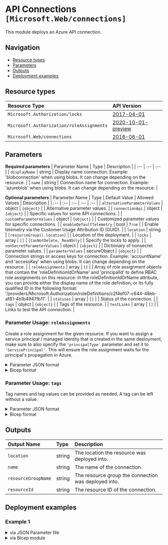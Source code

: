 # API Connections `[Microsoft.Web/connections]`

This module deploys an Azure API connection.

## Navigation

- [Resource types](#Resource-types)
- [Parameters](#Parameters)
- [Outputs](#Outputs)
- [Deployment examples](#Deployment-examples)

## Resource types

| Resource Type | API Version |
| :-- | :-- |
| `Microsoft.Authorization/locks` | [2017-04-01](https://docs.microsoft.com/en-us/azure/templates/Microsoft.Authorization/2017-04-01/locks) |
| `Microsoft.Authorization/roleAssignments` | [2020-10-01-preview](https://docs.microsoft.com/en-us/azure/templates/Microsoft.Authorization/2020-10-01-preview/roleAssignments) |
| `Microsoft.Web/connections` | [2016-06-01](https://docs.microsoft.com/en-us/azure/templates/Microsoft.Web/2016-06-01/connections) |

## Parameters

**Required parameters**
| Parameter Name | Type | Description |
| :-- | :-- | :-- |
| `displayName` | string | Display name connection. Example: 'blobconnection' when using blobs. It can change depending on the resource. |
| `name` | string | Connection name for connection. Example: 'azureblob' when using blobs.  It can change depending on the resource. |

**Optional parameters**
| Parameter Name | Type | Default Value | Allowed Values | Description |
| :-- | :-- | :-- | :-- | :-- |
| `alternativeParameterValues` | object | `{object}` |  | Alternative parameter values. |
| `connectionApi` | object | `{object}` |  | Specific values for some API connections. |
| `customParameterValues` | object | `{object}` |  | Customized parameter values for specific connections. |
| `enableDefaultTelemetry` | bool | `True` |  | Enable telemetry via the Customer Usage Attribution ID (GUID). |
| `location` | string | `[resourceGroup().location]` |  | Location of the deployment. |
| `locks` | array | `[]` | `[CanNotDelete, ReadOnly]` | Specify the locks to apply. |
| `nonSecretParameterValues` | object | `{object}` |  | Dictionary of nonsecret parameter values. |
| `parameterValues` | secureObject | `{object}` |  | Connection strings or access keys for connection. Example: 'accountName' and 'accessKey' when using blobs.  It can change depending on the resource. |
| `roleAssignments` | array | `[]` |  | Array of role assignment objects that contain the 'roleDefinitionIdOrName' and 'principalId' to define RBAC role assignments on this resource. In the roleDefinitionIdOrName attribute, you can provide either the display name of the role definition, or its fully qualified ID in the following format: '/providers/Microsoft.Authorization/roleDefinitions/c2f4ef07-c644-48eb-af81-4b1b4947fb11'. |
| `statuses` | array | `[]` |  | Status of the connection. |
| `tags` | object | `{object}` |  | Tags of the resource. |
| `testLinks` | array | `[]` |  | Links to test the API connection. |


### Parameter Usage: `roleAssignments`

Create a role assignment for the given resource. If you want to assign a service principal / managed identity that is created in the same deployment, make sure to also specify the `'principalType'` parameter and set it to `'ServicePrincipal'`. This will ensure the role assignment waits for the principal's propagation in Azure.

<details>

<summary>Parameter JSON format</summary>

```json
"roleAssignments": {
    "value": [
        {
            "roleDefinitionIdOrName": "Reader",
            "description": "Reader Role Assignment",
            "principalIds": [
                "12345678-1234-1234-1234-123456789012", // object 1
                "78945612-1234-1234-1234-123456789012" // object 2
            ]
        },
        {
            "roleDefinitionIdOrName": "/providers/Microsoft.Authorization/roleDefinitions/c2f4ef07-c644-48eb-af81-4b1b4947fb11",
            "principalIds": [
                "12345678-1234-1234-1234-123456789012" // object 1
            ],
            "principalType": "ServicePrincipal"
        }
    ]
}
```

</details>

<details>

<summary>Bicep format</summary>

```bicep
roleAssignments: [
    {
        roleDefinitionIdOrName: 'Reader'
        description: 'Reader Role Assignment'
        principalIds: [
            '12345678-1234-1234-1234-123456789012' // object 1
            '78945612-1234-1234-1234-123456789012' // object 2
        ]
    }
    {
        roleDefinitionIdOrName: '/providers/Microsoft.Authorization/roleDefinitions/c2f4ef07-c644-48eb-af81-4b1b4947fb11'
        principalIds: [
            '12345678-1234-1234-1234-123456789012' // object 1
        ]
        principalType: 'ServicePrincipal'
    }
]
```

</details>
<p>

### Parameter Usage: `tags`

Tag names and tag values can be provided as needed. A tag can be left without a value.

<details>

<summary>Parameter JSON format</summary>

```json
"tags": {
    "value": {
        "Environment": "Non-Prod",
        "Contact": "test.user@testcompany.com",
        "PurchaseOrder": "1234",
        "CostCenter": "7890",
        "ServiceName": "DeploymentValidation",
        "Role": "DeploymentValidation"
    }
}
```

</details>

<details>

<summary>Bicep format</summary>

```bicep
tags: {
    Environment: 'Non-Prod'
    Contact: 'test.user@testcompany.com'
    PurchaseOrder: '1234'
    CostCenter: '7890'
    ServiceName: 'DeploymentValidation'
    Role: 'DeploymentValidation'
}
```

</details>
<p>

## Outputs

| Output Name | Type | Description |
| :-- | :-- | :-- |
| `location` | string | The location the resource was deployed into. |
| `name` | string | The name of the connection. |
| `resourceGroupName` | string | The resource group the connection was deployed into. |
| `resourceId` | string | The resource ID of the connection. |

## Deployment examples

<h3>Example 1</h3>

<details>

<summary>via JSON Parameter file</summary>

```json
{
    "$schema": "https://schema.management.azure.com/schemas/2019-04-01/deploymentParameters.json#",
    "contentVersion": "1.0.0.0",
    "parameters": {
        "name": {
            "value": "azuremonitor"
        },
        "locks": {
            "value": [
                "CanNotDelete"
            ]
        },
        "displayName": {
            "value": "azuremonitorlogs"
        },
        "connectionApi": {
            "value": {
                "id": "/subscriptions/<<subscriptionId>>/providers/Microsoft.Web/locations/westeurope/managedApis/azuremonitorlogs"
            }
        },
        "roleAssignments": {
            "value": [
                {
                    "roleDefinitionIdOrName": "Reader",
                    "principalIds": [
                        "<<deploymentSpId>>"
                    ]
                }
            ]
        }
    }
}

```

</details>

<details>

<summary>via Bicep module</summary>

```bicep
module connections './Microsoft.Web/connections/deploy.bicep' = {
  name: '${uniqueString(deployment().name)}-connections'
  params: {
    name: 'azuremonitor'
    locks: [
      'CanNotDelete'
    ]
    displayName: 'azuremonitorlogs'
    connectionApi: {
      id: '/subscriptions/<<subscriptionId>>/providers/Microsoft.Web/locations/westeurope/managedApis/azuremonitorlogs'
    }
    roleAssignments: [
      {
        roleDefinitionIdOrName: 'Reader'
        principalIds: [
          '<<deploymentSpId>>'
        ]
      }
    ]
  }
```

</details>
<p>
